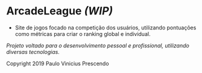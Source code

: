 # ArcadeLeague *(WIP)*
* Site de jogos focado na competição dos usuários, utilizando pontuações como métricas para criar o ranking global e individual.

*Projeto voltado para o desenvolvimento pessoal e profissional, utilizando diversas tecnologias.*

Copyright 2019 Paulo Vinicius Prescendo

